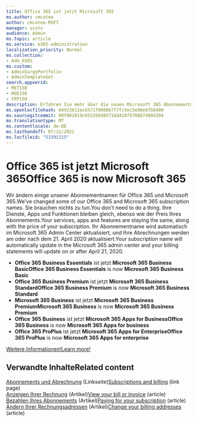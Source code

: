 ```yaml
---
title: Office 365 ist jetzt Microsoft 365
ms.author: cmcatee
author: cmcatee-MSFT
manager: scotv
audience: Admin
ms.topic: article
ms.service: o365-administration
localization_priority: Normal
ms.collection:
- Adm_O365
ms.custom:
- AdminSurgePortfolio
- AdminTemplateSet
search.appverid:
- MET150
- MOE150
- FRP150
description: Erfahren Sie mehr über die neuen Microsoft 365 Abonnementnamen.
ms.openlocfilehash: 64923611ec6571f9008b7f7fc5ec5e00e87bb400
ms.sourcegitcommit: 00f001019c653269d85718d410f970887d904304
ms.translationtype: MT
ms.contentlocale: de-DE
ms.lasthandoff: 07/12/2021
ms.locfileid: "53391315"
---
```

# <a name="office-365-is-now-microsoft-365"></a><span data-ttu-id="0a712-103">Office 365 ist jetzt Microsoft 365</span><span class="sxs-lookup"><span data-stu-id="0a712-103">Office 365 is now Microsoft 365</span></span>

<span data-ttu-id="0a712-104">Wir ändern einige unserer Abonnementnamen für Office 365 und Microsoft 365.</span><span class="sxs-lookup"><span data-stu-id="0a712-104">We've changed some of our Office 365 and Microsoft 365 subscription names.</span></span> <span data-ttu-id="0a712-105">Sie brauchen nichts zu tun.</span><span class="sxs-lookup"><span data-stu-id="0a712-105">You don't need to do a thing.</span></span> <span data-ttu-id="0a712-106">Ihre Dienste, Apps und Funktionen bleiben gleich, ebenso wie der Preis Ihres Abonnements.</span><span class="sxs-lookup"><span data-stu-id="0a712-106">Your services, apps and features are staying the same, along with the price of your subscription.</span></span> <span data-ttu-id="0a712-107">Ihr Abonnementname wird automatisch im Microsoft 365 Admin Center aktualisiert, und Ihre Abrechnungen werden am oder nach dem 21. April 2020 aktualisiert.</span><span class="sxs-lookup"><span data-stu-id="0a712-107">Your subscription name will automatically update in the Microsoft 365 admin center and your billing statements will update on or after April 21, 2020.</span></span>

- <span data-ttu-id="0a712-108">**Office 365 Business Essentials** ist jetzt **Microsoft 365 Business Basic**</span><span class="sxs-lookup"><span data-stu-id="0a712-108">**Office 365 Business Essentials** is now **Microsoft 365 Business Basic**</span></span>
- <span data-ttu-id="0a712-109">**Office 365 Business Premium** ist jetzt **Microsoft 365 Business Standard**</span><span class="sxs-lookup"><span data-stu-id="0a712-109">**Office 365 Business Premium** is now **Microsoft 365 Business Standard**</span></span>
- <span data-ttu-id="0a712-110">**Microsoft 365 Business** ist jetzt **Microsoft 365 Business Premium**</span><span class="sxs-lookup"><span data-stu-id="0a712-110">**Microsoft 365 Business** is now **Microsoft 365 Business Premium**</span></span>
- <span data-ttu-id="0a712-111">**Office 365 Business** ist jetzt **Microsoft 365 Apps for Business**</span><span class="sxs-lookup"><span data-stu-id="0a712-111">**Office 365 Business** is now **Microsoft 365 Apps for business**</span></span>
- <span data-ttu-id="0a712-112">**Office 365 ProPlus** ist jetzt **Microsoft 365 Apps for Enterprise**</span><span class="sxs-lookup"><span data-stu-id="0a712-112">**Office 365 ProPlus** is now **Microsoft 365 Apps for enterprise**</span></span>

[<span data-ttu-id="0a712-113">Weitere Informationen!</span><span class="sxs-lookup"><span data-stu-id="0a712-113">Learn more!</span></span>](https://go.microsoft.com/fwlink/?linkid=2120533)

## <a name="related-content"></a><span data-ttu-id="0a712-114">Verwandte Inhalte</span><span class="sxs-lookup"><span data-stu-id="0a712-114">Related content</span></span>

<span data-ttu-id="0a712-115">[Abonnements und Abrechnung](../commerce/index.yml) (Linkseite)</span><span class="sxs-lookup"><span data-stu-id="0a712-115">[Subscriptions and billing](../commerce/index.yml) (link page)</span></span>\
<span data-ttu-id="0a712-116">[Anzeigen Ihrer Rechnung](../commerce/billing-and-payments/view-your-bill-or-invoice.md) (Artikel)</span><span class="sxs-lookup"><span data-stu-id="0a712-116">[View your bill or invoice](../commerce/billing-and-payments/view-your-bill-or-invoice.md) (article)</span></span>\
<span data-ttu-id="0a712-117">[Bezahlen Ihres Abonnements](../commerce/billing-and-payments/pay-for-your-subscription.md) (Artikel)</span><span class="sxs-lookup"><span data-stu-id="0a712-117">[Paying for your subscription](../commerce/billing-and-payments/pay-for-your-subscription.md) (article)</span></span>\
<span data-ttu-id="0a712-118">[Ändern Ihrer Rechnungsadressen](../commerce/billing-and-payments/change-your-billing-addresses.md) (Artikel)</span><span class="sxs-lookup"><span data-stu-id="0a712-118">[Change your billing addresses](../commerce/billing-and-payments/change-your-billing-addresses.md) (article)</span></span>
